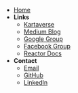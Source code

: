 <!-- docs/_sidebar.md -->
- [Home](/)
- **Links**
  - [Kartaverse](https://github.com/kartaverse)
  - [Medium Blog](https://medium.com/@andrewhazelden)
  - [Google Group](https://groups.google.com/g/kartaverse/)
  - [Facebook Group](https://www.facebook.com/groups/kartavr)
  - [Reactor Docs](https://kartaverse.github.io/Reactor-Docs/#/reactor)
- **Contact**
  - [Email](mailto:andrew@andrewhazelden.com)
  - [GitHub](https://github.com/AndrewHazelden)
  - [LinkedIn](https://www.linkedin.com/in/andrewhazelden/)